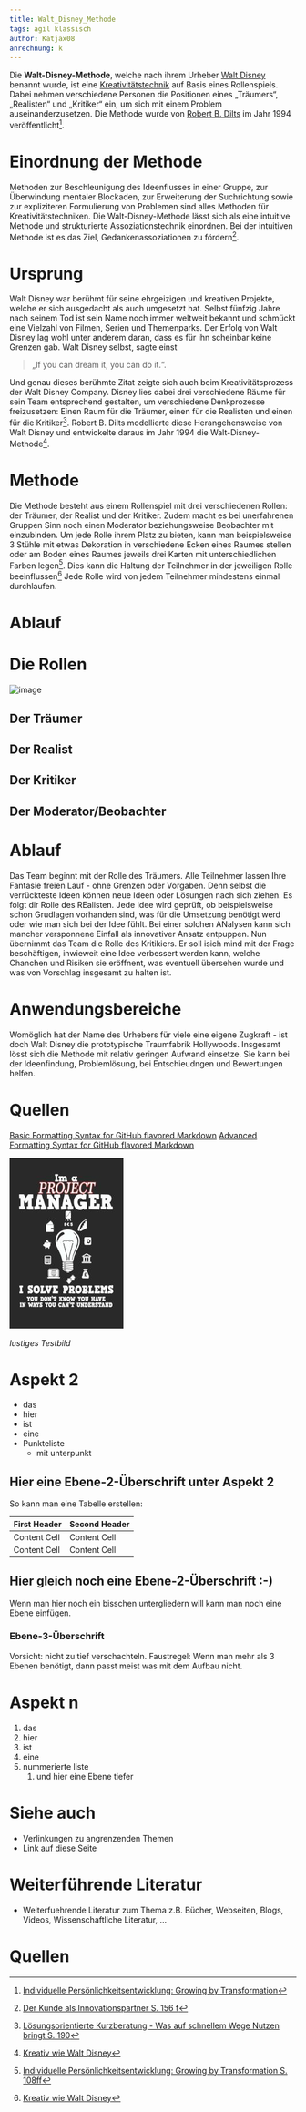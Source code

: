 ```yaml
---
title: Walt_Disney_Methode
tags: agil klassisch
author: Katjax08
anrechnung: k
---
```


Die **Walt-Disney-Methode**, welche nach ihrem Urheber [Walt Disney](https://de.wikipedia.org/wiki/Walt_Disney) benannt wurde, ist eine [Kreativitätstechnik](https://de.wikipedia.org/wiki/Kreativit%C3%A4tstechniken) auf Basis eines Rollenspiels. Dabei nehmen verschiedene Personen die Positionen eines „Träumers“, „Realisten“ und „Kritiker“ ein, um sich mit einem Problem auseinanderzusetzen. Die Methode wurde von [Robert B. Dilts](https://de.wikipedia.org/wiki/Robert_Dilts) im Jahr 1994 veröffentlicht[^1]. 
# Einordnung der Methode
Methoden zur Beschleunigung des Ideenflusses in einer Gruppe, zur Überwindung mentaler Blockaden, zur Erweiterung der Suchrichtung sowie zur expliziteren Formulierung von Problemen sind alles Methoden für Kreativitätstechniken. Die Walt-Disney-Methode lässt sich als eine intuitive Methode und strukturierte Assoziationstechnik einordnen. Bei der intuitiven Methode ist es das Ziel, Gedankenassoziationen zu fördern[^2]. 
# Ursprung
Walt Disney war berühmt für seine ehrgeizigen und kreativen Projekte, welche er sich ausgedacht als auch umgesetzt hat. Selbst fünfzig Jahre nach seinem Tod ist sein Name noch immer weltweit bekannt und schmückt eine Vielzahl von Filmen, Serien und Themenparks. 
Der Erfolg von Walt Disney lag wohl unter anderem daran, dass es für ihn scheinbar keine Grenzen gab. Walt Disney selbst, sagte einst 
>„If you can dream it, you can do it.“. 

Und genau dieses berühmte Zitat zeigte sich auch beim Kreativitätsprozess der Walt Disney Company. Disney lies dabei drei verschiedene Räume für sein Team entsprechend gestalten, um verschiedene Denkprozesse freizusetzen: Einen Raum für die Träumer, einen für die Realisten und einen für die Kritiker[^3]. 
Robert B. Dilts modellierte diese Herangehensweise von Walt Disney und entwickelte daraus im Jahr 1994 die Walt-Disney-Methode[^4]. 
# Methode
Die Methode besteht aus einem Rollenspiel mit drei verschiedenen Rollen: der Träumer, der Realist und der Kritiker. Zudem macht es bei unerfahrenen Gruppen Sinn noch einen Moderator beziehungsweise Beobachter mit einzubinden. Um jede Rolle ihrem Platz zu bieten, kann man beispielsweise 3 Stühle mit etwas Dekoration in verschiedene Ecken eines Raumes stellen oder am Boden eines Raumes jeweils drei Karten mit unterschiedlichen Farben legen[^5]. Dies kann die Haltung der Teilnehmer in der jeweiligen Rolle beeinflussen[^4] 
Jede Rolle wird von jedem Teilnehmer mindestens einmal durchlaufen. 
# Ablauf


# Die Rollen

![image](https://user-images.githubusercontent.com/92786176/142843301-82491015-25e8-4a16-9a41-8ad72ffe2003.png)
## Der Träumer

## Der Realist

## Der Kritiker

## Der Moderator/Beobachter

# Ablauf
Das Team beginnt mit der Rolle des Träumers. Alle Teilnehmer lassen Ihre Fantasie freien Lauf - ohne Grenzen oder Vorgaben. Denn selbst die verrückteste Ideen können neue Ideen oder Lösungen nach sich ziehen. Es folgt dir Rolle des REalisten. Jede Idee wird geprüft, ob beispielsweise schon Grudlagen vorhanden sind, was für die Umsetzung benötigt werd oder wie man sich bei der Idee fühlt. Bei einer solchen ANalysen kann sich mancher versponnene Einfall als innovativer Ansatz entpuppen. 
Nun übernimmt das Team die Rolle des Kritikiers. Er soll isich mind mit der Frage beschäftigen, inwieweit eine Idee verbessert werden kann, welche Chanchen und Risiken sie eröffnent, was eventuell übersehen wurde und was von Vorschlag insgesamt zu halten ist.

# Anwendungsbereiche
Womöglich hat der Name des Urhebers für viele eine eigene Zugkraft - ist doch Walt Disney die prototypische Traumfabrik Hollywoods. Insgesamt lösst sich die Methode mit relativ geringen Aufwand einsetze. Sie kann bei der Ideenfindung, Problemlösung, bei Entschieudngen und Bewertungen helfen. 

# Quellen
[^1]: [Individuelle Persönlichkeitsentwicklung: Growing by Transformation](https://link.springer.com/content/pdf/10.1007%2F978-3-658-09453-9.pdf) 
[^2]: [Der Kunde als Innovationspartner S. 156 f](https://books.google.de/books?id=0rZlZ1Z_OCkC&pg=PT150&lpg=PT150&dq=strukturierte+assoziationstechnik+walt+disney&source=bl&ots=FthndGPfjR&sig=ACfU3U2QIBmMTMWdlYRXwaIyCGRIku5FQw&hl=de&sa=X&ved=2ahUKEwjgv_HGlZ30AhUQGewKHYL7AiMQ6AF6BAghEAM#v=onepage&q=strukturierte%20assoziationstechnik%20walt%20disney&f=false)
[^3]: [Lösungsorientierte Kurzberatung - Was auf schnellem Wege Nutzen bringt S. 190](https://link.springer.com/content/pdf/10.1007%2F978-3-658-07752-5.pdf)
[^4]: [Kreativ wie Walt Disney](https://blog.wellke.de/wp-content/uploads/2017/08/Disney-Strategie-blog-Kreativ-wie-Walt-Disney-pdf-dowload-Hans-Peter-Wellke.pdf)
[^5]: [Individuelle Persönlichkeitsentwicklung: Growing by Transformation S. 108ff](https://link.springer.com/content/pdf/10.1007%2F978-3-658-09453-9.pdf)


[Basic Formatting Syntax for GitHub flavored Markdown](https://docs.github.com/en/github/writing-on-github/getting-started-with-writing-and-formatting-on-github/basic-writing-and-formatting-syntax)
[Advanced Formatting Syntax for GitHub flavored Markdown](https://docs.github.com/en/github/writing-on-github/working-with-advanced-formatting/organizing-information-with-tables)






![Beispielabbildung](Walt_Disney_Methode/test-file.jpg)

*lustiges Testbild*

# Aspekt 2

* das
* hier 
* ist
* eine 
* Punkteliste
  - mit unterpunkt

## Hier eine Ebene-2-Überschrift unter Aspekt 2

So kann man eine Tabelle erstellen:

| First Header  | Second Header |
| ------------- | ------------- |
| Content Cell  | Content Cell  |
| Content Cell  | Content Cell  |

## Hier gleich noch eine Ebene-2-Überschrift :-)

Wenn man hier noch ein bisschen untergliedern will kann man noch eine Ebene einfügen.

### Ebene-3-Überschrift

Vorsicht: nicht zu tief verschachteln. Faustregel: Wenn man mehr als 3 
Ebenen benötigt, dann passt meist was mit dem Aufbau nicht.

# Aspekt n

1. das
2. hier 
4. ist 
4. eine
7. nummerierte liste
   1. und hier eine Ebene tiefer


# Siehe auch

* Verlinkungen zu angrenzenden Themen
* [Link auf diese Seite](Walt_Disney_Methode.md)

# Weiterführende Literatur

* Weiterfuehrende Literatur zum Thema z.B. Bücher, Webseiten, Blogs, Videos, Wissenschaftliche Literatur, ...

# Quellen

[^1]: Quellen die ihr im Text verwendet habt z.B. Bücher, Webseiten, Blogs, Videos, Wissenschaftliche Literatur, ... (eine Quelle in eine Zeile, keine Zeilenumbrüche machen)
[^2]: [A Guide to the Project Management Body of Knowledge (PMBOK® Guide)](https://www.pmi.org/pmbok-guide-standards/foundational/PMBOK)
[^3]: [Basic Formatting Syntax for GitHub flavored Markdown](https://docs.github.com/en/github/writing-on-github/getting-started-with-writing-and-formatting-on-github/basic-writing-and-formatting-syntax)
[^4]: [Advanced Formatting Syntax for GitHub flavored Markdown](https://docs.github.com/en/github/writing-on-github/working-with-advanced-formatting/organizing-information-with-tables)

